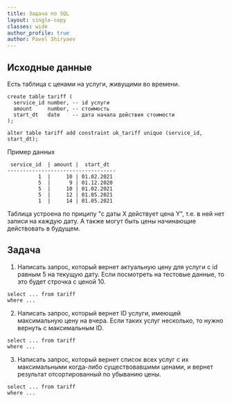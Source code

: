 ```yaml
---
title: Задача по SQL
layout: single-copy
classes: wide
author_profile: true
author: Pavel Shiryaev
---
```


## Исходные данные

Есть таблица с ценами на услуги, живущими во времени.

```
create table tariff (
  service_id number, -- id услуги
  amount     number, -- стоимость
  start_dt   date    -- дата начала действия стоимости
);

alter table tariff add constraint uk_tariff unique (service_id, start_dt);
```

Пример данных

```
 service_id  | amount |  start_dt
-----------------------------------
          1  |     10 | 01.02.2021
          5  |      9 | 01.12.2020
          5  |     10 | 01.02.2021
          5  |     12 | 01.05.2021
          1  |     14 | 01.05.2021        
```

Таблица устроена по приципу "с даты X действует цена Y", т.е. в ней нет записи на каждую дату. А также могут быть цены начинающие действовать в будущем.

## Задача

1. Написать запрос, который вернет актуальную цену для услуги с id равным 5 на текущую дату. Если посмотреть на тестовые данные, то это будет строчка с ценой 10.
```
select ... from tariff 
where ...
```

2. Написать запрос, который вернет ID услуги, имеющей максимальную цену на вчера. Если таких услуг несколько, то нужно вернуть с максимальным ID.
```
select ... from tariff 
where ...
```

3. Написать запрос, который вернет список всех услуг с их максимальными когда-либо существовавшими ценами, и вернет результат отсортированный по убыванию цены.
```
select ... from tariff 
where ...
```


